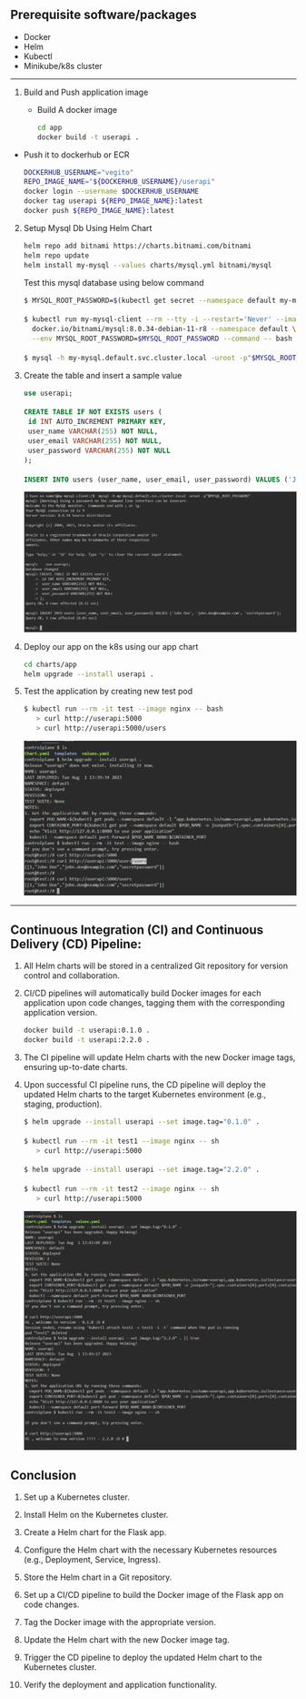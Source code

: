 ## Prerequisite software/packages

- Docker
- Helm
- Kubectl
- Minikube/k8s cluster

--------------------------------------------

1. Build and Push application image

    - Build A docker image  
    
      ```bash
      cd app
      docker build -t userapi .
      ```
  - Push it to dockerhub or ECR
     
     ```bash
     DOCKERHUB_USERNAME="vegito"
     REPO_IMAGE_NAME="${DOCKERHUB_USERNAME}/userapi"
     docker login --username $DOCKERHUB_USERNAME
     docker tag userapi ${REPO_IMAGE_NAME}:latest
     docker push ${REPO_IMAGE_NAME}:latest
     ```
2. Setup Mysql Db Using Helm Chart
    
    ```bash
    helm repo add bitnami https://charts.bitnami.com/bitnami
    helm repo update
    helm install my-mysql --values charts/mysql.yml bitnami/mysql
    ```
    Test this mysql database using below command

    ```bash
    $ MYSQL_ROOT_PASSWORD=$(kubectl get secret --namespace default my-mysql -o jsonpath="{.data.mysql-root-password}" | base64 -d)

    $ kubectl run my-mysql-client --rm --tty -i --restart='Never' --image \
      docker.io/bitnami/mysql:8.0.34-debian-11-r8 --namespace default \
      --env MYSQL_ROOT_PASSWORD=$MYSQL_ROOT_PASSWORD --command -- bash
    
    $ mysql -h my-mysql.default.svc.cluster.local -uroot -p"$MYSQL_ROOT_PASSWORD"
    ```

3. Create the table and insert a sample value
   
   ```sql
   use userapi;

   CREATE TABLE IF NOT EXISTS users (
    id INT AUTO_INCREMENT PRIMARY KEY,
    user_name VARCHAR(255) NOT NULL,
    user_email VARCHAR(255) NOT NULL,
    user_password VARCHAR(255) NOT NULL
   );
   
   INSERT INTO users (user_name, user_email, user_password) VALUES ('John Doe', 'john.doe@example.com', 'secretpassword');
   ```

      ![Mysql Setup](./img/mysql-setup.png)

4. Deploy our app on the k8s using our app chart
   
   ```bash
   cd charts/app
   helm upgrade --install userapi .
   ```

5. Test the application by creating new test pod 
   
   ```bash
   $ kubectl run --rm -it test --image nginx -- bash
      > curl http://userapi:5000
      > curl http://userapi:5000/users
   ```
      ![Helm Deploy](./img/helm-deploy.png)

----------------------------------------------------------------

## Continuous Integration (CI) and Continuous Delivery (CD) Pipeline:

1. All Helm charts will be stored in a centralized Git repository for version control and collaboration.

2. CI/CD pipelines will automatically build Docker images for each application upon code changes, tagging them with the corresponding application version.
   
   ```bash
   docker build -t userapi:0.1.0 .
   docker build -t userapi:2.2.0 .
   ```

3. The CI pipeline will update Helm charts with the new Docker image tags, ensuring up-to-date charts.

4. Upon successful CI pipeline runs, the CD pipeline will deploy the updated Helm charts to the target Kubernetes environment (e.g., staging, production).
   
   ```bash
   $ helm upgrade --install userapi --set image.tag="0.1.0" .

   $ kubectl run --rm -it test1 --image nginx -- sh
      > curl http://userapi:5000

   $ helm upgrade --install userapi --set image.tag="2.2.0" .
   
   $ kubectl run --rm -it test2 --image nginx -- sh
      > curl http://userapi:5000
   ```
     
      ![CD](./img/cd.png)

## Conclusion 

1. Set up a Kubernetes cluster.

2. Install Helm on the Kubernetes cluster.

3. Create a Helm chart for the Flask app.

4. Configure the Helm chart with the necessary Kubernetes resources (e.g., Deployment, Service, Ingress).

5. Store the Helm chart in a Git repository.

6. Set up a CI/CD pipeline to build the Docker image of the Flask app on code changes.

7. Tag the Docker image with the appropriate version.

8. Update the Helm chart with the new Docker image tag.

9. Trigger the CD pipeline to deploy the updated Helm chart to the Kubernetes cluster.

10. Verify the deployment and application functionality.